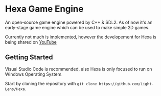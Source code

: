 # Hexa Game Engine
An open-source game engine powered by C++ & SDL2. As of now it's an early-stage game engine which can be used to make simple 2D games.

Currently not much is implemented, however the developement for Hexa is being shared on [YouTube](https://youtu.be/Le1afwfm3CY)

## Getting Started
Visual Studio Code is recommended, also Hexa is only focused to run on Windows Operating System.

Start by cloning the repository with `git clone https://github.com/Light-Lens/Hexa`.
